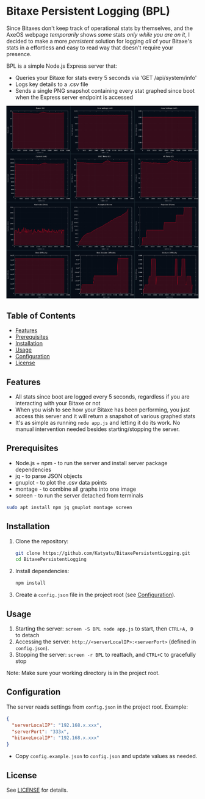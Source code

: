 # Bitaxe Persistent Logging (BPL)

Since Bitaxes don't keep track of operational stats by themselves, and the AxeOS webpage _temporarily_ shows _some_ stats _only while you are on it_, I decided to make a more _persistent_ solution for logging _all_ of your Bitaxe's stats in a effortless and easy to read way that doesn't require your presence.

BPL is a simple Node.js Express server that:

- Queries your Bitaxe for stats every 5 seconds via 'GET /api/system/info'
- Logs key details to a .csv file
- Sends a single PNG snapshot containing every stat graphed since boot when the Express server endpoint is accessed

![An example snapshot generated by BPL](/.github/resources/README/snapshot.png)

## Table of Contents

- [Features](#features)
- [Prerequisites](#prerequisites)
- [Installation](#installation)
- [Usage](#usage)
- [Configuration](#configuration)
- [License](#license)

## Features

- All stats since boot are logged every 5 seconds, regardless if you are interacting with your Bitaxe or not
- When you wish to see how your Bitaxe has been performing, you just access this server and it will return a snapshot of various graphed stats
- It's as simple as running `node app.js` and letting it do its work. No manual intervention needed besides starting/stopping the server.

## Prerequisites

- Node.js + npm - to run the server and install server package dependencies
- jq - to parse JSON objects
- gnuplot - to plot the .csv data points
- montage - to combine all graphs into one image
- screen - to run the server detached from terminals

```bash
sudo apt install npm jq gnuplot montage screen
```

## Installation

1. Clone the repository:
   ```bash
   git clone https://github.com/Katyatu/BitaxePersistentLogging.git
   cd BitaxePersistentLogging
   ```
2. Install dependencies:
   ```bash
   npm install
   ```
3. Create a `config.json` file in the project root (see [Configuration](#configuration)).

## Usage

1. Starting the server: `screen -S BPL node app.js` to start, then `CTRL+A, D` to detach
2. Accessing the server: `http://<serverLocalIP>:<serverPort>` (defined in `config.json`).
3. Stopping the server: `screen -r BPL` to reattach, and `CTRL+C` to gracefully stop

Note: Make sure your working directory is in the project root.

## Configuration

The server reads settings from `config.json` in the project root. Example:

```json
{
  "serverLocalIP": "192.168.x.xxx",
  "serverPort": "333x",
  "bitaxeLocalIP": "192.168.x.xxx"
}
```

- Copy `config.example.json` to `config.json` and update values as needed.

## License

See [LICENSE](LICENSE) for details.
